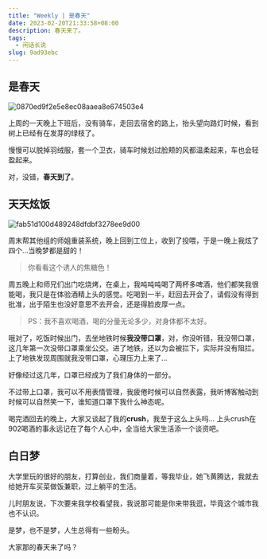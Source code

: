 ```yaml
---
title: "Weekly | 是春天"
date: 2023-02-20T21:33:58+08:00
description: 春天来了。
tags:
  - 闲话长说
slug: 9ad93ebc
---
```


## 是春天

![0870ed9f2e5e8ec08aaea8e674503e4](https://bu.dusays.com/2023/02/20/63f37970203dd.jpeg)

上周的一天晚上下班后，没有骑车，走回去宿舍的路上，抬头望向路灯时候，看到树上已经有在发芽的绿枝了。

慢慢可以脱掉羽绒服，套一个卫衣，骑车时候划过脸颊的风都温柔起来，车也会轻盈起来。

对，没错，**春天到了**。

## 天天炫饭

![fab51d100d489248dfdbf3278ee9d00](https://bu.dusays.com/2023/02/20/63f3797725f39.jpeg)

周末帮其他组的师姐重装系统，晚上回到工位上，收到了投喂，于是一晚上我炫了四个...当晚梦都是甜的！

> 你看看这个诱人的焦糖色！

周五晚上和师兄们出门吃烧烤，在桌上，我吨吨吨喝了两杯多啤酒，他们都笑我很能喝，我只是在体验酒精上头的感觉。吃喝到一半，赶回去开会了，请假没有得到批准，出于陌生也没好意思不去开会，还是得脸皮厚一点。

> PS：我不喜欢喝酒，喝的分量无论多少，对身体都不太好。

哦对了，吃饭时候出门，去坐地铁时候**我没带口罩**，对，你没听错，我没带口罩，这几年第一次没带口罩乘坐公交。进了地铁，还以为会被拦下，实际并没有阻拦。上了地铁发现周围就我没带口罩，心理压力上来了...

好像经过这几年，口罩已经成为了我们身体的一部分。

不过带上口罩，我可以不用表情管理，我疲倦时候可以自然表露，我听博客触动到时候可以自然笑一下，谁知道口罩下我什么神态呢。

喝完酒回去的晚上，大家又谈起了我的**crush**，我至于这么上头吗... 上头crush在902喝酒的事永远记在了每个人心中，全当给大家生活添一个谈资吧。

## 白日梦

大学里玩的很好的朋友，打算创业，我们商量着，等我毕业，她飞黄腾达，我就去给她开车买菜做饭兼职，过上躺平的生活。

儿时朋友说，下次要来我学校看望我，我说那可能是你来带我逛，毕竟这个城市我也不认识。

是梦，也不是梦，人生总得有一些盼头。

大家那的春天来了吗？

